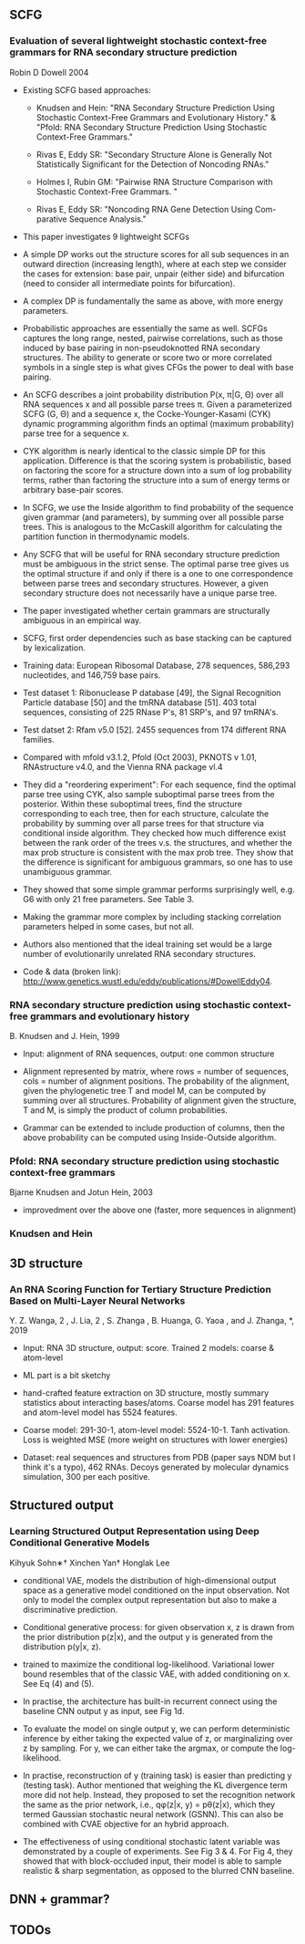 

## SCFG

### ﻿Evaluation of several lightweight stochastic context-free grammars for RNA secondary structure prediction

﻿Robin D Dowell 2004

* Existing SCFG based approaches:

    - ﻿Knudsen and Hein:
    "﻿RNA Secondary Structure Prediction Using Stochastic Context-Free Grammars and Evolutionary History."
    & "﻿Pfold: RNA Secondary Structure Prediction Using Stochastic Context-Free Grammars."

    - ﻿Rivas E, Eddy SR: "Secondary Structure Alone is Generally Not Statistically Significant for the Detection of Noncoding RNAs."

    - ﻿Holmes I, Rubin GM: "Pairwise RNA Structure Comparison with
Stochastic Context-Free Grammars. "

    - ﻿Rivas E, Eddy SR: "Noncoding RNA Gene Detection Using Com- parative Sequence Analysis."

* This paper investigates 9 lightweight SCFGs

* A simple DP works out the structure scores for all sub sequences in an outward direction (increasing length),
where at each step we consider the cases for extension: base pair, unpair (either side)
and bifurcation (need to consider all intermediate points for bifurcation).

* A complex DP is fundamentally the same as above, with more energy parameters.

* Probabilistic approaches are essentially the same as well.
﻿SCFGs captures the long range, nested, pairwise correlations,
such as those induced by base pairing in non-pseudoknotted RNA secondary structures.
﻿The ability to generate or score two or more correlated symbols in a single step is what gives CFGs the power to deal with base pairing.

* ﻿An SCFG describes a joint probability distribution P(x, π|G, Θ) over all RNA sequences x and all possible parse trees π.
Given a parameterized SCFG (G, Θ) and a sequence x, the
Cocke-Younger-Kasami (CYK) dynamic programming algorithm finds an optimal (maximum probability) parse tree for a sequence x.


* CYK algorithm is nearly identical to the classic simple DP for this application.
Difference is that the scoring system is probabilistic,
based on factoring the score for a structure down into a sum of log probability terms,
rather than factoring the structure into a sum of energy terms or arbitrary base-pair scores.


* In SCFG, we use the Inside algorithm to find probability of the sequence given grammar (and parameters),
by summing over all possible parse trees.
This is analogous to ﻿the McCaskill algorithm for calculating the partition function in thermodynamic models.

* ﻿Any SCFG that will be useful for RNA secondary structure prediction must be ambiguous in the strict sense.
﻿The optimal parse tree gives us the optimal structure if
and only if there is a one to one correspondence between parse trees and secondary structures.
However, a given secondary structure does not necessarily have a unique parse tree.

* The paper investigated whether certain grammars are structurally ambiguous in an empirical way.

* SCFG, first order dependencies such as base stacking can be captured by ﻿lexicalization.

* Training data: ﻿European Ribosomal Database, ﻿278 sequences, 586,293 nucleotides, and 146,759 base pairs.

* Test dataset 1: ﻿Ribonuclease P database [49], the Signal Recognition Particle database [50] and the tmRNA database [51].
﻿403 total sequences, consisting of 225 RNase P's, 81 SRP's, and 97 tmRNA's.


* Test datset 2: ﻿Rfam v5.0 [52]. ﻿2455 sequences from 174 different RNA families.

* Compared with ﻿mfold v3.1.2, Pfold (Oct 2003), PKNOTS v 1.01, RNAstructure v4.0, and the Vienna RNA package vl.4

* They did a "reordering experiment":
For each sequence, find the optimal parse tree using CYK, also sample suboptimal parse trees from the posterior.
Within these suboptimal trees, find the structure corresponding to each tree,
then for each structure, calculate the probability by summing over all parse trees for that structure
via conditional inside algorithm.
They checked how much difference exist between the rank order of the trees v.s. the structures,
and whether the max prob structure is consistent with the max prob tree.
They show that the difference is significant for ambiguous grammars, so one has to use unambiguous grammar.

* They showed that some simple grammar performs surprisingly well,
e.g. G6 with only 21 free parameters. See Table 3.


* Making the grammar more complex by including stacking correlation parameters helped in some cases, but not all.

* Authors also mentioned that ﻿the ideal training set would be a large number of evolutionarily unrelated RNA secondary structures.



* Code & data (broken link): ﻿http://www.genetics.wustl.edu/eddy/publications/#DowellEddy04.


### ﻿RNA secondary structure prediction using stochastic context-free grammars and evolutionary history

﻿B. Knudsen and J. Hein, 1999

* Input: alignment of RNA sequences, output: one common structure

* Alignment represented by matrix, where rows = number of sequences, cols = number of alignment positions.
The probability of the alignment, given the phylogenetic tree T and model M, can be computed
by summing over all structures.
Probability of alignment given the structure, T and M, is simply the product of column probabilities.

* Grammar can be extended to include production of columns, then the above probability can
be computed using Inside-Outside algorithm.





### ﻿Pfold: RNA secondary structure prediction using stochastic context-free grammars

﻿Bjarne Knudsen and Jotun Hein, 2003


* improvedment over the above one (faster, more sequences in alignment)

### ﻿Knudsen and Hein

## 3D structure

### ﻿An RNA Scoring Function for Tertiary Structure Prediction Based on Multi-Layer Neural Networks

﻿Y. Z. Wanga, 2
, J. Lia, 2
, S. Zhanga , B. Huanga, G. Yaoa , and J. Zhanga, *, 2019

* Input: RNA 3D structure, output: score.
Trained 2 models: coarse & atom-level

* ML part is a bit sketchy

* hand-crafted feature extraction on 3D structure,
mostly summary statistics about interacting bases/atoms.
Coarse model has 291 features and atom-level model has 5524 features.

* Coarse model: 291-30-1, atom-level model: 5524-10-1.
Tanh activation. Loss is weighted MSE (more weight on structures with lower energies)

* Dataset: real sequences and structures from PDB (paper says NDM but I think it's a typo), 462 RNAs.
Decoys generated by molecular dynamics simulation, 300 per each positive.



## Structured output

### ﻿Learning Structured Output Representation using Deep Conditional Generative Models

﻿Kihyuk Sohn∗† Xinchen Yan† Honglak Lee

* conditional VAE, ﻿models the distribution of high-dimensional output space
as a generative model conditioned on the input observation.
Not only to model the complex output representation but also to make a discriminative prediction.

* Conditional generative process:
﻿for given observation x, z is drawn from the prior distribution p(z|x),
and the output y is generated from the distribution p(y|x, z).

* ﻿trained to maximize the conditional log-likelihood.
Variational lower bound resembles that of the classic VAE, with added conditioning on x. See Eq (4) and (5).

* In practise, the architecture has built-in recurrent connect using the baseline CNN output y as input, see Fig 1d.

* To evaluate the model on single output y, we can perform deterministic inference by
either taking the expected value of z, or marginalizing over z by sampling.
For y, we can either take the argmax, or compute the log-likelihood.

* In practise, reconstruction of y (training task) is easier than predicting y (testing task).
Author mentioned that weighing the KL divergence term more did not help.
Instead, they proposed to set the ﻿recognition network the same as the prior network,
i.e., qφ(z|x, y) = pθ(z|x), which they termed ﻿Gaussian stochastic neural network (GSNN).
This can also be combined with CVAE objective for an hybrid approach.

* The effectiveness of using conditional stochastic latent variable was demonstrated by a couple of experiments.
See Fig 3 & 4. For Fig 4, they showed that with block-occluded input,
their model is able to sample realistic & sharp segmentation, as opposed to the blurred CNN baseline.

## DNN + grammar?

## TODOs

